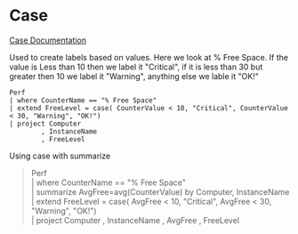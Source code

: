 # Case

[Case Documentation](https://kusto.azurewebsites.net/docs/query/casefunction.html)

Used to create labels based on values.  Here we look at % Free Space. If the value is Less than 10 then we label it "Critical", if it is less than 30 but greater then 10 we label it "Warning", anything else we lable it "OK!"

    Perf  
    | where CounterName == "% Free Space"  
    | extend FreeLevel = case( CounterValue < 10, "Critical", CounterValue < 30, "Warning", "OK!")
    | project Computer  
            , InstanceName  
            , FreeLevel

Using case with summarize
> Perf  
> | where CounterName == "% Free Space"  
> | summarize AvgFree=avg(CounterValue) by Computer, InstanceName  
> | extend FreeLevel = case( AvgFree < 10, "Critical", AvgFree < 30, "Warning", "OK!")  
> | project Computer , InstanceName , AvgFree , FreeLevel 